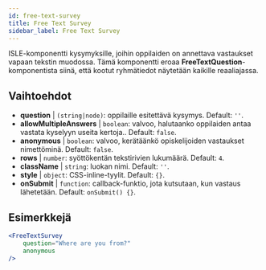 ```yaml
---
id: free-text-survey 
title: Free Text Survey
sidebar_label: Free Text Survey
---
```


ISLE-komponentti kysymyksille, joihin oppilaiden on annettava vastaukset vapaan tekstin muodossa. Tämä komponentti eroaa **FreeTextQuestion**-komponentista siinä, että kootut ryhmätiedot näytetään kaikille reaaliajassa.

## Vaihtoehdot

* __question__ | `(string|node)`: oppilaille esitettävä kysymys. Default: `''`.
* __allowMultipleAnswers__ | `boolean`: valvoo, halutaanko oppilaiden antaa vastata kyselyyn useita kertoja.. Default: `false`.
* __anonymous__ | `boolean`: valvoo, kerätäänkö opiskelijoiden vastaukset nimettöminä. Default: `false`.
* __rows__ | `number`: syöttökentän tekstirivien lukumäärä. Default: `4`.
* __className__ | `string`: luokan nimi. Default: `''`.
* __style__ | `object`: CSS-inline-tyylit. Default: `{}`.
* __onSubmit__ | `function`: callback-funktio, jota kutsutaan, kun vastaus lähetetään. Default: `onSubmit() {}`.


## Esimerkkejä

```jsx live
<FreeTextSurvey 
    question="Where are you from?"
    anonymous
/>
``` 


